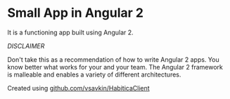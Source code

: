 # Small App in Angular 2

It is a functioning app built using Angular 2.

*DISCLAIMER*

Don't take this as a recommendation of how to write Angular 2 apps. You know better what works for your and your team. The Angular 2 framework is malleable and enables a variety of different architectures.

Created using [github.com/vsavkin/HabiticaClient](https://github.com/vsavkin/HabiticaClient)
